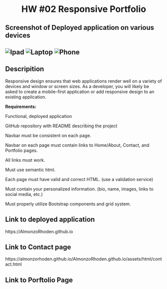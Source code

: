 <h1 align = "center" > HW #02 Responsive Portfolio </h1>

<h2>Screenshot of Deployed application on various devices<h2>
  
![Ipad](https://user-images.githubusercontent.com/61447353/95706387-bc279a00-0c24-11eb-80d2-3beb61cd6248.PNG)
![Laptop](https://user-images.githubusercontent.com/61447353/95706390-bcc03080-0c24-11eb-86bb-34d083a5a540.PNG)
![Phone](https://user-images.githubusercontent.com/61447353/95706391-bd58c700-0c24-11eb-94e0-7d66321f62f9.PNG)

<h2> Descripition </h2>

Responsive design ensures that web applications render well on a variety of devices and window or screen sizes. As a developer, you will likely be asked to create a mobile-first application or add responsive design to an existing application.

<strong>Requirements:</strong>

Functional, deployed application

GitHub repository with README describing the project

Navbar must be consistent on each page.

Navbar on each page must contain links to Home/About, Contact, and Portfolio pages.

All links must work.

Must use semantic html.

Each page must have valid and correct HTML. (use a validation service)

Must contain your personalized information. (bio, name, images, links to social media, etc.)

Must properly utilize Bootstrap components and grid system.

<h2> Link to deployed application </h2> https://AlmonzoRhoden.github.io
  <h2> Link to Contact page </h2> https://almonzorhoden.github.io/AlmonzoRhoden.github.io/assets/html/contact.html
  <h2> Link to Porftolio Page </h2 https://almonzorhoden.github.io/AlmonzoRhoden.github.io/assets/html/portfolio.html
